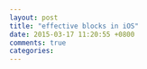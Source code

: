 ```yaml
---
layout: post
title: "effective blocks in iOS"
date: 2015-03-17 11:20:55 +0800
comments: true
categories: 
---
```

